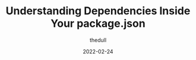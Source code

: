---
author: thedull
coauthor: marianvilla
date: 2022-02-24
publisher: nodesource
tags:
  - nodejs
  - dependencies
  - npm
  - yarn
target_url: https://nodesource.com/blog/understanding-dependencies-inside-your-packagejson
title: Understanding Dependencies Inside Your package.json
---